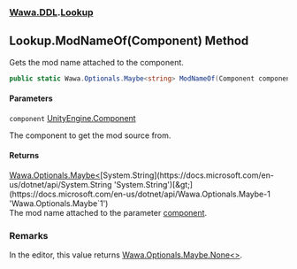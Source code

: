 ### [Wawa.DDL](Wawa.DDL.md 'Wawa.DDL').[Lookup](Lookup.md 'Wawa.DDL.Lookup')

## Lookup.ModNameOf(Component) Method

Gets the mod name attached to the component.

```csharp
public static Wawa.Optionals.Maybe<string> ModNameOf(Component component);
```
#### Parameters

<a name='Wawa.DDL.Lookup.ModNameOf(Component).component'></a>

`component` [UnityEngine.Component](https://docs.microsoft.com/en-us/dotnet/api/UnityEngine.Component 'UnityEngine.Component')

The component to get the mod source from.

#### Returns
[Wawa.Optionals.Maybe&lt;](https://docs.microsoft.com/en-us/dotnet/api/Wawa.Optionals.Maybe-1 'Wawa.Optionals.Maybe`1')[System.String](https://docs.microsoft.com/en-us/dotnet/api/System.String 'System.String')[&gt;](https://docs.microsoft.com/en-us/dotnet/api/Wawa.Optionals.Maybe-1 'Wawa.Optionals.Maybe`1')  
The mod name attached to the parameter [component](Lookup.ModNameOf(Component).md#Wawa.DDL.Lookup.ModNameOf(Component).component 'Wawa.DDL.Lookup.ModNameOf(Component).component').

### Remarks
  
In the editor, this value returns [Wawa.Optionals.Maybe.None&lt;&gt;](https://docs.microsoft.com/en-us/dotnet/api/Wawa.Optionals.Maybe.None--1 'Wawa.Optionals.Maybe.None``1').